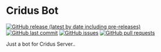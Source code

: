 # Cridus Bot

[![GitHub release (latest by date including pre-releases)](https://img.shields.io/github/v/release/AlexxNess/cridusbot?include_prereleases)](https://img.shields.io/github/v/release/AlexxNess/cridusbot?include_prereleases)
[![GitHub last commit](https://img.shields.io/github/last-commit/AlexxNess/cridusbot)](https://img.shields.io/github/last-commit/AlexxNess/cridusbot)
[![GitHub issues](https://img.shields.io/github/issues-raw/AlexxNess/cridusbot)](https://img.shields.io/github/issues-raw/AlexxNess/cridusbot)
[![GitHub pull requests](https://img.shields.io/github/issues-pr/AlexxNess/cridusbot)](https://img.shields.io/github/issues-pr/AlexxNess/cridusbot)

Just a bot for Cridus Server..
